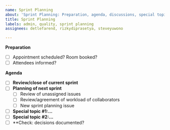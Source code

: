 ```yaml
---
name: Sprint Planning
about: 'Sprint Planning: Preparation, agenda, discussions, special topics,...'
title: Sprint Planning
labels: admin, quality, sprint planning
assignees: detlefarend, rizkydiprasetya, steveyuwono

---
```


**Preparation**
- [ ] Appointment scheduled? Room booked?
- [ ] Attendees informed?

**Agenda**
- [ ] **Review/close of current sprint**
- [ ] **Planning of next sprint**
  - [ ] Review of unassigned issues
  - [ ] Review/agreement of workload of collaborators
  - [ ] New sprint planning issue
- [ ] **Special topic #1:...**
- [ ] **Special topic #2:...**
- [ ] **Check: decisions documented?
